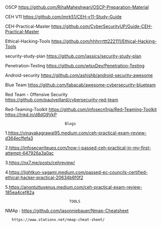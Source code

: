 OSCP 
https://github.com/RihaMaheshwari/OSCP-Preparation-Material 

CEH V11
https://github.com/imrk51/CEH-v11-Study-Guide 

CEH-Practical-Master
https://github.com/CyberSecurityUP/Guide-CEH-Practical-Master

Ethical-Hacking-Tools 
https://github.com/hhhrrrttt222111/Ethical-Hacking-Tools 

security-study-plan 
https://github.com/jassics/security-study-plan 

Penetration-Testing
https://github.com/wtsxDev/Penetration-Testing 

Android-security 
https://github.com/ashishb/android-security-awesome 

Blue Team 
https://github.com/fabacab/awesome-cybersecurity-blueteam 

Red Team - 
Offensive Security 
https://github.com/paulveillard/cybersecurity-red-team

Red-Teaming-Toolkit
https://github.com/infosecn1nja/Red-Teaming-Toolkit https://lnkd.in/d8dG9VkP

                               Blogs

1.https://vinayakagrawal95.medium.com/ceh-practical-exam-review-d364ecffefa3

2.https://infosecwriteups.com/how-i-passed-ceh-practical-in-my-first-attempt-647926a3a0ac

3.https://nx7.me/posts/cehreview/

4.https://lightkun-yagami.medium.com/passed-ec-councils-certified-ethical-hacker-practical-20634b6f0f2

5.https://anontuttuvenus.medium.com/ceh-practical-exam-review-185ea4cef82a


                                 TOOLS

NMAp : https://github.com/jasonniebauer/Nmap-Cheatsheet
        
       https://www.stationx.net/nmap-cheat-sheet/





